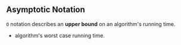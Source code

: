 ## Asymptotic Notation

`O` notation describes an **upper bound** on an algorithm's running time.
- algorithm's worst case running time.

